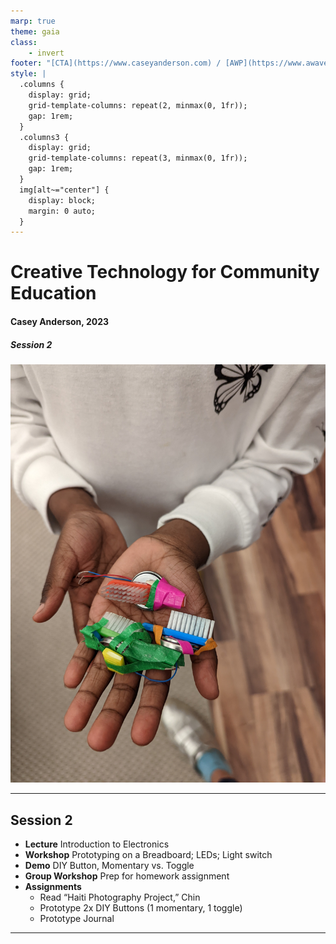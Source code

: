 ```yaml
---
marp: true
theme: gaia
class:
    - invert
footer: "[CTA](https://www.caseyanderson.com) / [AWP](https://www.awavepress.com)"
style: |
  .columns {
    display: grid;
    grid-template-columns: repeat(2, minmax(0, 1fr));
    gap: 1rem;
  }
  .columns3 {
    display: grid;
    grid-template-columns: repeat(3, minmax(0, 1fr));
    gap: 1rem;
  } 
  img[alt~="center"] {
    display: block;
    margin: 0 auto;
  }
---
```


# Creative Technology for Community Education
#### Casey Anderson, 2023

##### Session 2

![bg right](.\imgs\KAOS\holding-robots-KAOS-EChin.jpg)

---

<!-- paginate: true -->

## Session 2

- **Lecture** Introduction to Electronics
- **Workshop** Prototyping on a Breadboard; LEDs; Light switch
- **Demo** DIY Button, Momentary vs. Toggle
- **Group Workshop** Prep for homework assignment
- **Assignments**
    - Read “Haiti Photography Project,” Chin
    - Prototype 2x DIY Buttons (1 momentary, 1 toggle)
    - Prototype Journal
---
